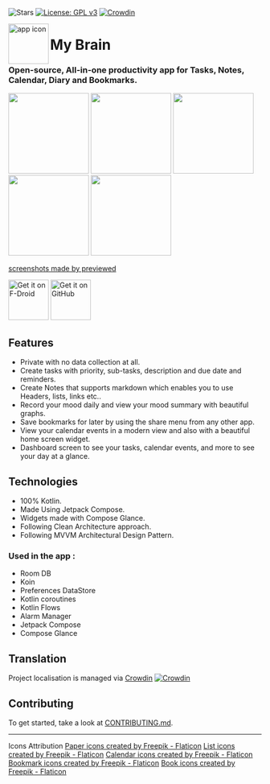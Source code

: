 ![Stars](https://img.shields.io/github/stars/mhss1/mybrain?style=social)
[![License: GPL v3](https://img.shields.io/badge/License-GPLv3-blue.svg)](https://www.gnu.org/licenses/gpl-3.0)
[![Crowdin](https://badges.crowdin.net/my-brain-app/localized.svg)](https://crowdin.com/project/my-brain-app)

<img align="left" width="80" height="80" src="https://user-images.githubusercontent.com/58703865/169863670-eee3c8f1-1308-4eb2-9aea-f7c0a47e6a31.png" alt="app icon">

# My Brain
  
### Open-source, All-in-one productivity app for Tasks, Notes, Calendar, Diary and Bookmarks.

<div align="left">
<img src = "https://user-images.githubusercontent.com/58703865/169859205-54c0b8f3-7423-4c2a-9a9b-9e43861814c0.png" width ="160" />
<img src = "https://user-images.githubusercontent.com/58703865/169859229-04fbad81-80f8-4b47-8d8a-0242a16a1f8b.png" width ="160" />
<img src = "https://user-images.githubusercontent.com/58703865/169859305-7127fcf4-12fe-4f52-a605-c8b4c77917df.png" width ="160" />
<img src = "https://user-images.githubusercontent.com/58703865/169859328-1abddd5a-d88c-4877-9078-9e12e311c465.png" width ="160" />
<img src = "https://user-images.githubusercontent.com/58703865/169859351-5608acc9-b99e-41c4-8048-6d036e8c189b.png" width ="160" />
</div>

[screenshots made by previewed](https://previewed.app/template/00CBF3F6)

[<img src="https://fdroid.gitlab.io/artwork/badge/get-it-on.png"
    alt="Get it on F-Droid"
    height="80">](https://f-droid.org/packages/com.mhss.app.mybrain)
[<img src="https://github.com/mhss1/MyBrain/assets/58703865/94cbf557-b1a9-4339-b6b4-def21dde3c11"
     alt="Get it on GitHub"
     height="80">](https://github.com/mhss1/MyBrain/releases/latest)
      
## Features
- Private with no data collection at all.
- Create tasks with priority, sub-tasks, description and due date and reminders.
- Create Notes that supports markdown which enables you to use Headers, lists, links etc..
- Record your mood daily and view your mood summary with beautiful graphs.
- Save bookmarks for later by using the share menu from any other app.
- View your calendar events in a modern view and also with a beautiful home screen widget.
- Dashboard screen to see your tasks, calendar events, and more to see your day at a glance.

## Technologies
- 100% Kotlin.
- Made Using Jetpack Compose.
- Widgets made with Compose Glance.
- Following Clean Architecture approach.
- Following MVVM Architectural Design Pattern.
### Used in the app :
 - Room DB
 - Koin
 - Preferences DataStore
 - Kotlin coroutines
 - Kotlin Flows
 - Alarm Manager
 - Jetpack Compose
 - Compose Glance

## Translation
Project localisation is managed via [Crowdin](https://crowdin.com/project/my-brain-app)
[![Crowdin](https://badges.crowdin.net/my-brain-app/localized.svg)](https://crowdin.com/project/my-brain-app)

## Contributing
To get started, take a look at [CONTRIBUTING.md](CONTRIBUTING.md).

---
Icons Attribution 
<a href="https://www.flaticon.com/free-icons/paper" title="paper icons">Paper icons created by Freepik - Flaticon</a>
<a href="https://www.flaticon.com/free-icons/list" title="list icons">List icons created by Freepik - Flaticon</a>
<a href="https://www.flaticon.com/free-icons/calendar" title="calendar icons">Calendar icons created by Freepik - Flaticon</a>
<a href="https://www.flaticon.com/free-icons/bookmark" title="bookmark icons">Bookmark icons created by Freepik - Flaticon</a>
<a href="https://www.flaticon.com/free-icons/book" title="book icons">Book icons created by Freepik - Flaticon</a>

